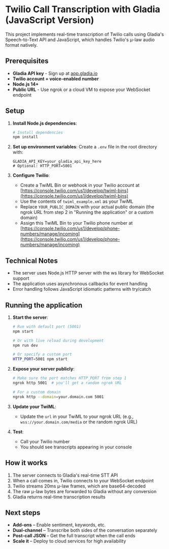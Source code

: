 # Twilio Call Transcription with Gladia (JavaScript Version)

This project implements real-time transcription of Twilio calls using Gladia's Speech-to-Text API and JavaScript, which handles Twilio's μ-law audio format natively.

## Prerequisites

- **Gladia API key** - Sign up at [app.gladia.io](https://app.gladia.io/)
- **Twilio account + voice-enabled number** 
- **Node.js 14+**
- **Public URL** - Use ngrok or a cloud VM to expose your WebSocket endpoint

## Setup

1. **Install Node.js dependencies**:
   ```bash
   # Install dependencies
   npm install
   ```

2. **Set up environment variables**:
   Create a `.env` file in the root directory with:
   ```
   GLADIA_API_KEY=your_gladia_api_key_here
   # Optional: HTTP_PORT=5001
   ```

3. **Configure Twilio**:
   - Create a TwiML Bin or webhook in your Twilio account at [https://console.twilio.com/us1/develop/twiml-bins](https://console.twilio.com/us1/develop/twiml-bins)
   - Use the contents of `twiml_example.xml` as your TwiML
   - Replace `YOUR_PUBLIC_DOMAIN` with your actual public domain (the ngrok URL from step 2 in "Running the application" or a custom domain)
   - Assign this TwiML Bin to your Twilio phone number at [https://console.twilio.com/us1/develop/phone-numbers/manage/incoming](https://console.twilio.com/us1/develop/phone-numbers/manage/incoming)

## Technical Notes

- The server uses Node.js HTTP server with the ws library for WebSocket support
- The application uses asynchronous callbacks for event handling
- Error handling follows JavaScript idiomatic patterns with try/catch

## Running the application

1. **Start the server**:
   ```bash
   # Run with default port (5001)
   npm start
   
   # Or with live reload during development
   npm run dev
   
   # Or specify a custom port
   HTTP_PORT=5001 npm start
   ```

2. **Expose your server publicly**:
   ```bash
   # Make sure the port matches HTTP_PORT from step 1
   ngrok http 5001  # you'll get a random ngrok URL
   
   # For a custom domain
   ngrok http --domain=your.domain.com 5001
   ```

3. **Update your TwiML**:
   - Update the `url` in your TwiML to your ngrok URL (e.g., `wss://your.domain.com/media` or the random ngrok URL)

4. **Test**:
   - Call your Twilio number
   - You should see transcripts appearing in your console

## How it works

1. The server connects to Gladia's real-time STT API
2. When a call comes in, Twilio connects to your WebSocket endpoint
3. Twilio streams 20ms μ-law frames, which are base64-decoded
4. The raw μ-law bytes are forwarded to Gladia without any conversion
5. Gladia returns real-time transcription results

## Next steps

- **Add-ons** – Enable sentiment, keywords, etc.
- **Dual-channel** – Transcribe both sides of the conversation separately
- **Post-call JSON** – Get the full transcript when the call ends
- **Scale it** – Deploy to cloud services for high availability